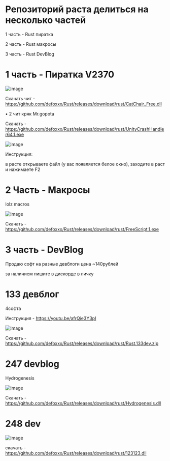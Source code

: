 # Репозиторий раста делиться на несколько частей
1 часть - Rust пиратка

2 часть - Rust макросы

3 часть - Rust DevBlog



# 1 часть - Пиратка V2370

![image](https://user-images.githubusercontent.com/53594431/216804525-0c24db1d-89bd-4793-8d4f-30e52c12983f.png)



Скачать чит - https://github.com/defoxxx/Rust/releases/download/rust/CatChair_Free.dll


• 2 чит кряк Mr.gopota


Скачать - https://github.com/defoxxx/Rust/releases/download/rust/UnityCrashHandler64.1.exe

![image](https://media.discordapp.net/attachments/986681173554106388/1071853016271028304/image-2.png) 

Инструкция: 

в расте открываете файл (у вас появляется белое окно), заходите  в раст и нажимаете F2 


# 2 Часть - Макросы

lolz macros


![image](https://user-images.githubusercontent.com/53594431/198866425-51e7510c-8dba-4ea6-9f5f-b81f99863b05.png)


Скачать - https://github.com/defoxxx/Rust/releases/download/rust/FreeScript.1.exe

# 3 часть - DevBlog

Продаю софт на разные девблоги цена ~140рублей

за наличием пишите в дискорде в личку


# 133 девблог

4софта

Инструкция - https://youtu.be/afrQie3Y3pI 

![image](https://user-images.githubusercontent.com/53594431/198866468-f9fea422-5284-4198-9be1-39be3e7cd507.png)

Скачать - https://github.com/defoxxx/Rust/releases/download/rust/Rust.133dev.zip

# 247 devblog

Hydrogenesis

![image](https://user-images.githubusercontent.com/53594431/214524142-11c0e58a-7f80-414d-9503-40e3e6d4380d.png)



Скачать - https://github.com/defoxxx/Rust/releases/download/rust/Hydrogenesis.dll


# 248 dev


![image](https://cdn.discordapp.com/attachments/1062700360080310362/1067770717267054602/image.png)

скачать - https://github.com/defoxxx/Rust/releases/download/rust/123123.dll

